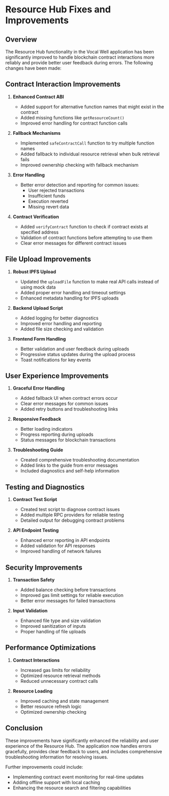 # Resource Hub Fixes and Improvements

## Overview

The Resource Hub functionality in the Vocal Well application has been significantly improved to handle blockchain contract interactions more reliably and provide better user feedback during errors. The following changes have been made:

## Contract Interaction Improvements

1. **Enhanced Contract ABI**
   - Added support for alternative function names that might exist in the contract
   - Added missing functions like `getResourceCount()`
   - Improved error handling for contract function calls

2. **Fallback Mechanisms**
   - Implemented `safeContractCall` function to try multiple function names
   - Added fallback to individual resource retrieval when bulk retrieval fails
   - Improved ownership checking with fallback mechanism

3. **Error Handling**
   - Better error detection and reporting for common issues:
     - User rejected transactions
     - Insufficient funds
     - Execution reverted
     - Missing revert data

4. **Contract Verification**
   - Added `verifyContract` function to check if contract exists at specified address
   - Validation of contract functions before attempting to use them
   - Clear error messages for different contract issues

## File Upload Improvements

1. **Robust IPFS Upload**
   - Updated the `uploadFile` function to make real API calls instead of using mock data
   - Added proper error handling and timeout settings
   - Enhanced metadata handling for IPFS uploads

2. **Backend Upload Script**
   - Added logging for better diagnostics
   - Improved error handling and reporting
   - Added file size checking and validation

3. **Frontend Form Handling**
   - Better validation and user feedback during uploads
   - Progressive status updates during the upload process
   - Toast notifications for key events

## User Experience Improvements

1. **Graceful Error Handling**
   - Added fallback UI when contract errors occur
   - Clear error messages for common issues
   - Added retry buttons and troubleshooting links

2. **Responsive Feedback**
   - Better loading indicators
   - Progress reporting during uploads
   - Status messages for blockchain transactions

3. **Troubleshooting Guide**
   - Created comprehensive troubleshooting documentation
   - Added links to the guide from error messages
   - Included diagnostics and self-help information

## Testing and Diagnostics

1. **Contract Test Script**
   - Created test script to diagnose contract issues
   - Added multiple RPC providers for reliable testing
   - Detailed output for debugging contract problems

2. **API Endpoint Testing**
   - Enhanced error reporting in API endpoints
   - Added validation for API responses
   - Improved handling of network failures

## Security Improvements

1. **Transaction Safety**
   - Added balance checking before transactions
   - Improved gas limit settings for reliable execution
   - Better error messages for failed transactions

2. **Input Validation**
   - Enhanced file type and size validation
   - Improved sanitization of inputs
   - Proper handling of file uploads

## Performance Optimizations

1. **Contract Interactions**
   - Increased gas limits for reliability
   - Optimized resource retrieval methods
   - Reduced unnecessary contract calls

2. **Resource Loading**
   - Improved caching and state management
   - Better resource refresh logic
   - Optimized ownership checking

## Conclusion

These improvements have significantly enhanced the reliability and user experience of the Resource Hub. The application now handles errors gracefully, provides clear feedback to users, and includes comprehensive troubleshooting information for resolving issues.

Further improvements could include:
- Implementing contract event monitoring for real-time updates
- Adding offline support with local caching
- Enhancing the resource search and filtering capabilities 